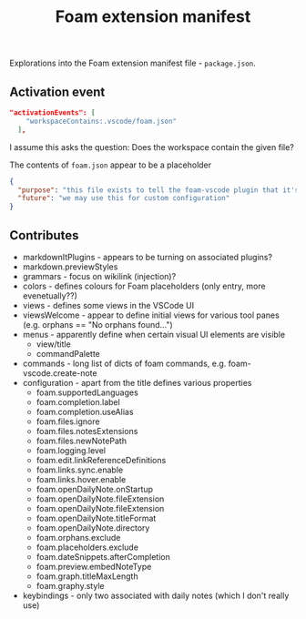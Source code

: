 ﻿---
tags:
- foam-dev
- foam-code
- FLOSS
title: Foam extension manifest
type: note
---
Explorations into the Foam extension manifest file - `package.json`.

## Activation event

```json
"activationEvents": [
    "workspaceContains:.vscode/foam.json"
  ],
```

I assume this asks the question: Does the workspace contain the given file?

The contents of `foam.json` appear to be a placeholder

```json
{
  "purpose": "this file exists to tell the foam-vscode plugin that it's currently in a foam workspace",
  "future": "we may use this for custom configuration"
}
```

## Contributes

- markdownItPlugins - appears to be turning on associated plugins?
- markdown.previewStyles
- grammars - focus on wikilink (injection)?
- colors - defines colours for Foam placeholders (only entry, more evenetually??)
- views - defines some views in the VSCode UI 
- viewsWelcome - appear to define initial views for various tool panes (e.g. orphans == "No orphans found...")
- menus - apparently define when certain visual UI elements are visible
    - view/title
    - commandPalette
- commands - long list of dicts of foam commands, e.g. foam-vscode.create-note
- configuration - apart from the title defines various properties
    - foam.supportedLanguages 
    - foam.completion.label 
    - foam.completion.useAlias 
    - foam.files.ignore 
    - foam.files.notesExtensions 
    - foam.files.newNotePath 
    - foam.logging.level 
    - foam.edit.linkReferenceDefinitions
    - foam.links.sync.enable
    - foam.links.hover.enable
    - foam.openDailyNote.onStartup
    - foam.openDailyNote.fileExtension 
    - foam.openDailyNote.fileExtension
    - foam.openDailyNote.titleFormat
    - foam.openDailyNote.directory
    - foam.orphans.exclude
    - foam.placeholders.exclude
    - foam.dateSnippets.afterCompletion
    - foam.preview.embedNoteType
    - foam.graph.titleMaxLength
    - foam.graphy.style
- keybindings - only two associated with daily notes (which I don't really use)